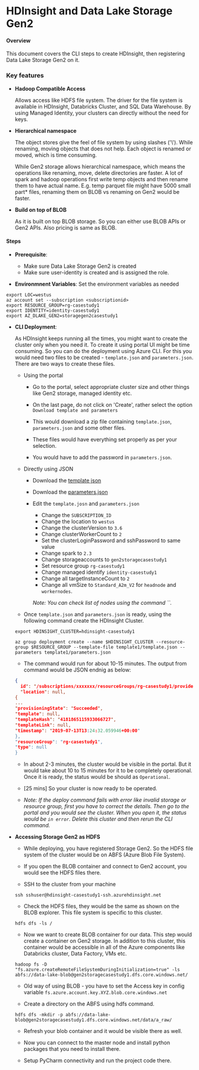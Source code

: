 # HDInsight and Data Lake Storage Gen2

#### Overview

This document covers the CLI steps to create HDInsight, then registering Data Lake Storage Gen2 on it.

### Key features

* **Hadoop Compatible Access**
    
    Allows access like HDFS file system. 
    The driver for the file system is available in HDInsight, Databricks Cluster, and SQL Data Warehouse.
    By using Managed Identity, your clusters can directly without the need for keys.
    
* **Hierarchical namespace**
     
    The object stores give the feel of file system by using slashes ('\\'). 
    While renaming, moving objects that does not help. Each object is renamed or moved, 
    which is time consuming.
    
    While Gen2 storage allows hierarchical namespace, which means the operations like renaming, move, delete directories are faster.
    A lot of spark and hadoop operations first write temp objects and then rename them to have actual name. 
    E.g. temp parquet file might have 5000 small part* files, renaming them on BLOB vs renaming on Gen2 would be faster.
    
* **Build on top of BLOB**

    As it is built on top BLOB storage. So you can either use BLOB APIs or Gen2 APIs. Also pricing is same as BLOB.   
    

#### Steps


* **Prerequisite**: 
    * Make sure Data Lake Storage Gen2 is created
    * Make sure user-identity is created and is assigned the role.
    
* **Environmnent Variables**: Set the environment variables as needed

```
export LOC=westus
az account set --subscription <subscriptionid>
export RESOURCE_GROUP=rg-casestudy1
export IDENTITY=identity-casestudy1
export AZ_DLAKE_GEN2=storagegen2casestudy1
```

* **CLI Deployment**: 

    As HDInsight keeps running all the times, you might want to create the cluster only when you need it.
    To create it using portal UI might be time consuming. So you can do the deployment using Azure CLI. 
    For this you would need two files to be created - `template.json` and `parameters.json`.
    There are two ways to create these files.
    
    * Using the portal
        
        * Go to the portal, select appropriate cluster size and 
            other things like Gen2 storage, managed identity etc.
            
        * On the last page, do not click on 'Create', rather select the option `Download template and parameters`
        
        * This would download a zip file containing `template.json`, `parameters.json` and some other files.
        
        * These files would have everything set properly as per your selection.
        
        * You would have to add the password in `parameters.json`.
     
    * Directly using JSON
        
        * Download the [template json](https://github.com/Azure-Samples/hdinsight-data-lake-storage-gen2-templates/blob/master/hdinsight-adls-gen2-template.json)
        
        * Download the [parameters.json](https://github.com/Azure-Samples/hdinsight-data-lake-storage-gen2-templates/blob/master/parameters.json)
        
        * Edit the `template.josn` and `parameters.json`
            * Change the `SUBSCRIPTION_ID`
            * Change the location to `westus`
            * Change the clusterVersion to `3.6`
            * Change clusterWorkerCount to `2`
            * Set the clusterLoginPassword and sshPassword to same value
            * Change spark to `2.3`
            * Change storageaccounts to `gen2storagecasestudy1`
            * Set resource group `rg-casestudy1`
            * Change managed identify `identity-casestudy1`
            * Change all targetInstanceCount to `2`
            * Change all vmSize to `Standard_A2m_V2` for `headnode` and `workernodes`.
            
            _Note: You can check list of nodes using the command ``._
            
    * Once `template.json` and `parameters.json` is ready, using the following command create the HDInsight Cluster.
    
    ```
    export HDINSIGHT_CLUSTER=hdinsight-casestudy1
    
    az group deployment create --name $HDINSIGHT_CLUSTER --resource-group $RESOURCE_GROUP --template-file template1/template.json --parameters template1/parameters.json
    
    ```
    
    * The command would run for about 10-15 minutes. The output from command would be JSON endnig as below:
    
    ```json
    {
      id": "/subscriptions/xxxxxxx/resourceGroups/rg-casestudy1/providers/Microsoft.Resources/deployments/hdinsight-casestudy1",
      "location": null,
    {
    ...
    "provisioningState": "Succeeded",
    "template": null,
    "templateHash": "4181865115933066727",
    "templateLink": null,
    "timestamp": "2019-07-13T13:24:32.059946+00:00"
  },
  "resourceGroup": "rg-casestudy1",
  "type": null
    }
    ```
    
    * In about 2-3 minutes, the cluster would be visible in the portal. 
    But it would take about 10 to 15 minutes for it to be completely operational.
    Once it is ready, the status would be should as `Operational`.
    
    * [25 mins] So your cluster is now ready to be operated.
    
    * _Note: If the deploy command fails with error like invalid storage or resource group, 
    first you have to correct the details. Then go to the portal and you would see the cluster.
    When you open it, the status would be `in error`. Delete this cluster and then rerun the CLI command._
    
* **Accessing Storage Gen2 as HDFS**

    * While deploying, you have registered Storage Gen2. 
    So the HDFS file system of the cluster would be on ABFS (Azure Blob File System).
    
    * If you open the BLOB container and connect to Gen2 account, you would see the HDFS files there.
    
    * SSH to the cluster from your machine
    
    ```
    ssh sshuser@hdinsight-casestudy1-ssh.azurehdinsight.net
    ```
    
    * Check the HDFS files, they would be the same as shown on the BLOB explorer. 
    This file system is specific to this cluster.
    
    ```
    hdfs dfs -ls /
    ```
    
    * Now we want to create BLOB container for our data. 
    This step would create a container on Gen2 storage. In addition to this cluster, this container would be accessible 
     in all of the Azure components like Databricks cluster, Data Factory, VMs etc.
        
    ```
    hadoop fs -D "fs.azure.createRemoteFileSystemDuringInitialization=true" -ls abfs://data-lake-blob@gen2storagecasestudy1.dfs.core.windows.net/
    ```
    
    * Old way of using BLOB - you have to set the Access key in config variable `fs.azure.account.key.XYZ.blob.core.windows.net`
    
    * Create a directory on the ABFS using hdfs command.
    
    ```
    hdfs dfs -mkdir -p abfs://data-lake-blob@gen2storagecasestudy1.dfs.core.windows.net/data/a_raw/
    ```
    
    * Refresh your blob container and it would be visible there as well.
    
    * Now you can connect to the master node and install python packages that you need to install there.
    
    * Setup PyCharm connectivity and run the project code there.
    
    
    
    

